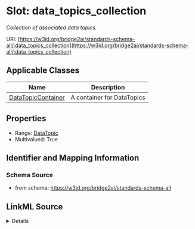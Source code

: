 # Slot: data_topics_collection
_Collection of associated data topics._


URI: [https://w3id.org/bridge2ai/standards-schema-all/:data_topics_collection](https://w3id.org/bridge2ai/standards-schema-all/:data_topics_collection)



<!-- no inheritance hierarchy -->




## Applicable Classes

| Name | Description |
| --- | --- |
[DataTopicContainer](DataTopicContainer.md) | A container for DataTopics






## Properties

* Range: [DataTopic](DataTopic.md)
* Multivalued: True








## Identifier and Mapping Information







### Schema Source


* from schema: https://w3id.org/bridge2ai/standards-schema-all




## LinkML Source

<details>
```yaml
name: data_topics_collection
description: Collection of associated data topics.
from_schema: https://w3id.org/bridge2ai/standards-schema-all
rank: 1000
multivalued: true
alias: data_topics_collection
domain_of:
- DataTopicContainer
range: DataTopic
inlined: true
inlined_as_list: true

```
</details>